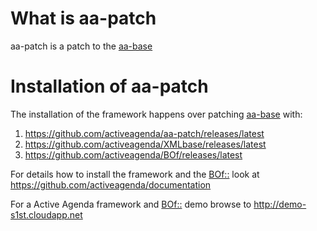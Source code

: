 #  What is aa-patch

aa-patch is a patch to the [aa-base](https://github.com/activeagenda/aa-base) 


# Installation of aa-patch

The installation of the framework happens over patching [aa-base](https://github.com/activeagenda/aa-base/releases/latest) with:
1. https://github.com/activeagenda/aa-patch/releases/latest
1. https://github.com/activeagenda/XMLbase/releases/latest 
1. https://github.com/activeagenda/BOf/releases/latest 

For details how to install the framework and the  [BOf::](https://activeagenda.github.io) look at https://github.com/activeagenda/documentation

For a Active Agenda framework and [BOf::](https://activeagenda.github.io)  demo browse to http://demo-s1st.cloudapp.net
